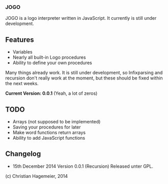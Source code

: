 ###  JOGO 
JOGO is a logo interpreter written in JavaScript. It currently is still under development.

## Features

*   Variables
*   Nearly all built-in Logo procedures
*   Ability to define your own procedures

Many things already work.
It is still under development, so Infixparsing and recursion don't really work at the moment, but these should be fixed within the next weeks.

**Current Version: 0.0.1**
(Yeah, a lot of zeros)

##  TODO 

*   Arrays (not supposed to be implemented)
*   Saving your procedures for later
*   Make word functions return arrays
*   Ability to add JavaScript functions
## Changelog
* 15th December 2014 Version 0.0.1 (Recursion)
Released unter GPL.

(c) Christian Hagemeier, 2014
